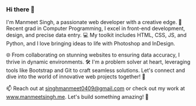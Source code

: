 ### Hi there 👋


I'm Manmeet Singh, a passionate web developer with a creative edge. 🚀 Recent grad in Computer Programming, I excel in front-end development, design, and precise data entry. 💻 My toolkit includes HTML, CSS, JS, and Python, and I love bringing ideas to life with Photoshop and InDesign.

🌐 From collaborating on stunning websites to ensuring data accuracy, I thrive in dynamic environments. 🛠️ I'm a problem solver at heart, leveraging tools like Bootstrap and Git to craft seamless solutions. Let's connect and dive into the world of innovative web projects together! 🌟

📫 Reach out at singhmanmeet0409@gmail.com or check out my work at www.manmeetsingh.me. Let's build something amazing! 🚀

<!--
**manmeet0409/manmeet0409** is a ✨ _special_ ✨ repository because its `README.md` (this file) appears on your GitHub profile.

Here are some ideas to get you started:

- 🔭 I’m currently working on ...
- 🌱 I’m currently learning ...
- 👯 I’m looking to collaborate on ...
- 🤔 I’m looking for help with ...
- 💬 Ask me about ...
- 📫 How to reach me: ...
- 😄 Pronouns: ...
- ⚡ Fun fact: ...
-->
